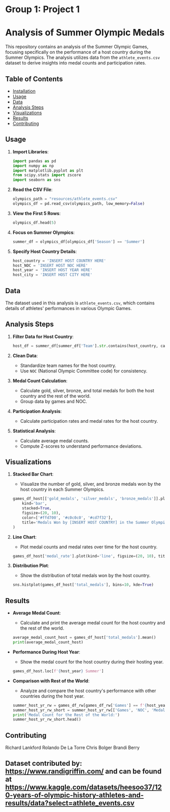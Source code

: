 # Group 1: Project 1

# Analysis of Summer Olympic Medals

This repository contains an analysis of the Summer Olympic Games, focusing specifically on the performance of a host country during the Summer Olympics. The analysis utilizes data from the `athlete_events.csv` dataset to derive insights into medal counts and participation rates.

## Table of Contents

- [Installation](#installation)
- [Usage](#usage)
- [Data](#data)
- [Analysis Steps](#analysis-steps)
- [Visualizations](#visualizations)
- [Results](#results)
- [Contributing](#contributing)

## Usage

1. **Import Libraries**:
    ```python
    import pandas as pd
    import numpy as np
    import matplotlib.pyplot as plt
    from scipy.stats import zscore
    import seaborn as sns
    ```

2. **Read the CSV File**:
    ```python
    olympics_path = "resources/athlete_events.csv"
    olympics_df = pd.read_csv(olympics_path, low_memory=False)
    ```

3. **View the First 5 Rows**:
    ```python
    olympics_df.head(5)
    ```

4. **Focus on Summer Olympics**:
    ```python
    summer_df = olympics_df[olympics_df['Season'] == 'Summer']
    ```

5. **Specify Host Country Details**:
    ```python
    host_country = 'INSERT HOST COUNTRY HERE'
    host_NOC = 'INSERT HOST NOC HERE'
    host_year = 'INSERT HOST YEAR HERE'
    host_city = 'INSERT HOST CITY HERE'
    ```

## Data

The dataset used in this analysis is `athlete_events.csv`, which contains details of athletes' performances in various Olympic Games.

## Analysis Steps

1. **Filter Data for Host Country**:
    ```python
    host_df = summer_df[summer_df['Team'].str.contains(host_country, case=False)]
    ```

2. **Clean Data**:
    - Standardize team names for the host country.
    - Use `NOC` (National Olympic Committee code) for consistency.

3. **Medal Count Calculation**:
    - Calculate gold, silver, bronze, and total medals for both the host country and the rest of the world.
    - Group data by games and NOC.

4. **Participation Analysis**:
    - Calculate participation rates and medal rates for the host country.

5. **Statistical Analysis**:
    - Calculate average medal counts.
    - Compute Z-scores to understand performance deviations.

## Visualizations

1. **Stacked Bar Chart**:
    - Visualize the number of gold, silver, and bronze medals won by the host country in each Summer Olympics.

    ```python
    games_df_host[['gold_medals', 'silver_medals', 'bronze_medals']].plot(
        kind='bar',
        stacked=True,
        figsize=(20, 10),
        color=['#ffd700', '#c0c0c0', '#cd7f32'],
        title='Medals Won by [INSERT HOST COUNTRY] in the Summer Olympics'
    )
    ```

2. **Line Chart**:
    - Plot medal counts and medal rates over time for the host country.

    ```python
    games_df_host['medal_rate'].plot(kind='line', figsize=(20, 10), title='Medal Rate for [INSERT HOST COUNTRY] in the Summer Olympics')
    ```

3. **Distribution Plot**:
    - Show the distribution of total medals won by the host country.

    ```python
    sns.histplot(games_df_host['total_medals'], bins=10, kde=True)
    ```

## Results

- **Average Medal Count**:
    - Calculate and print the average medal count for the host country and the rest of the world.

    ```python
    average_medal_count_host = games_df_host['total_medals'].mean()
    print(average_medal_count_host)
    ```

- **Performance During Host Year**:
    - Show the medal count for the host country during their hosting year.

    ```python
    games_df_host.loc[f'{host_year} Summer']
    ```

- **Comparison with Rest of the World**:
    - Analyze and compare the host country's performance with other countries during the host year.

    ```python
    summer_host_yr_rw = games_df_rw[games_df_rw['Games'] == f'{host_year} Summer']
    summer_host_yr_rw_short = summer_host_yr_rw[['Games', 'NOC', 'Medal']]
    print('Medal Count for the Rest of the World:')
    summer_host_yr_rw_short.head()
    ```

## Contributing

Richard Lankford
Rolando De La Torre
Chris Bolger
Brandi Berry

## Dataset contributed by: https://www.randigriffin.com/ and can be found at https://www.kaggle.com/datasets/heesoo37/120-years-of-olympic-history-athletes-and-results/data?select=athlete_events.csv


